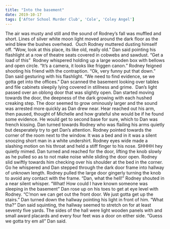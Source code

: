 ```yaml
---
title: "Into the basement"
date: 2019-10-17
tags: ['After School Murder Club', 'Cole', 'Coley Angel']
---
```


The air was musty and still and the sound of Rodney’s fall was muffled and short. Lines of silver white moon light moved around the dark floor as the wind blew the bushes overhead.  Ouch Rodney muttered dusting himself off. “Wow, look at this place, its like old, really old.” Dan said pointing his flashlight at a row of theatre seats covered in cobwebs and sawdust. “Get a load of this”  Rodney whispered holding up a large wooden box with bellows and open circle. “It’s a camera, it looks like friggen canon.” Rodney feigned shooting his friend with the contraption. “Ok, very funny put that down.” Dan said gesturing with his flashlight. “We need to find evidence, se we gotta get into the offices.” Dan scanned the basement looking over tables and file cabinets sleepily lying covered in stillness and grime.  Dan’s light passed over an oblong door that was slightly open. Dan started moving towards the door, the deepness of the dark growing with each hushed creaking step. The door seemed to grow ominously larger and the sound was arrested more quickly as Dan drew near. Hear reached out his arm, then paused, thought of Michelle and how grateful she would be if he found some evidence. He would get to second base for sure, which to Dan was french kissing. Dan turned towards Rodney who was flailing his arms quietly but desperately try to get Dan’s attention. Rodney pointed towards the corner of the room next to the window. It was a bed and in it was a silent snoozing short man in a white undershirt. Rodney eyes wide made a slashing motion on his throat and held a stiff finger to his nose. SHHHH hey quietly mimed. Dan turned and reached for the door, lifting the knob slowly as he pulled so as to not make noise while sliding the door open. Rodney slid swiftly towards him checking over his shoulder at the bed in the corner. Go he whispered and Dan stepped through the dark door frame into hallway of unknown length. Rodney pulled the large door gingerly turning the knob to avoid any contact with the frame. “Dan, what the hell!” Rodney shouted in a near silent whisper. “What! How could I have known someone was sleeping in the basement” Dan rose up on his toes to get at eye level with Rodney. “C’mon we can get out the front door. We just gotta get up the stairs.” Dan turned down the hallway pointing his light in front of him. “What tha?” Dan said squinting, the hallway seemed to stretch on for at least seventy five yards. The sides of the hall were light wooden panels with and small award placards and every four feet was a door on either side. “Guess we gotta try em all” Dan said.
